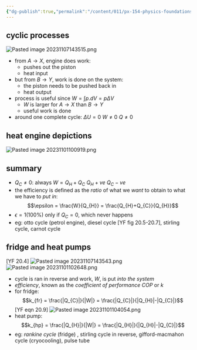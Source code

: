 ```yaml
---
{"dg-publish":true,"permalink":"/content/011/px-154-physics-foundations/px-154-e-the-second-law-of-thermodynamics/px-154-e2-heat-engine-cycles-and-the-p-v-diagram/","noteIcon":"1","created":"2025-08-27T13:14:08.591+01:00","updated":"2024-11-26T23:16:25.000+00:00"}
---
```


## cyclic processes
![Pasted image 20231107143515.png](/img/user/pics/Pasted%20image%2020231107143515.png)
- from $A \to X$, engine does work:
	- pushes out the piston
	- heat input
- but from $B\to Y$, work is done on the system:
	- the piston needs to be pushed back in
	- heat output
- process is useful since $W=\int p.dV = p\Delta V$
	- $W$ is larger for $A\to X$ than $B \to Y$
	- useful work is done
- around one complete cycle:
		$\Delta U =0$
		$W \neq 0$
		$Q \neq 0$
## heat engine depictions
![Pasted image 20231101100919.png](/img/user/pics/Pasted%20image%2020231101100919.png)
## summary
- $Q_{C}\neq 0:$ always
		$W=Q_{H}+Q_{C}$
		 $Q_{H}+ve$
		$Q_{C}-ve$ 
- the efficiency is defined as the *ratio* of what we *want* to obtain to what we have to *put in*: 
$$\epsilon = \frac{W}{Q_{H}} = \frac{Q_{H}+Q_{C}}{Q_{H}}$$
- $\epsilon =1(100\%)$ only if $Q_{C}=0$, which never happens
- eg: otto cycle (petrol engine), diesel cycle [YF fig 20.5-20.7], stirling cycle, carnot cycle
## fridge and heat pumps
[YF 20.4]
![Pasted image 20231107143543.png](/img/user/pics/Pasted%20image%2020231107143543.png)
![Pasted image 20231101102648.png](/img/user/pics/Pasted%20image%2020231101102648.png)
- cycle is ran in reverse and work, $W$, is put *into the system*
- *efficiency*, known as the *coefficient of performance* $COP$ or $k$
- for fridge: 
$$k_{fr} = \frac{|Q_{C}|}{|W|} = \frac{|Q_{C}|}{|Q_{H}|-|Q_{C}|}$$ [YF eqn 20.9] 
![Pasted image 20231101104054.png](/img/user/pics/Pasted%20image%2020231101104054.png)
- heat pump: 
$$k_{hp} = \frac{|Q_{H}|}{|W|} = \frac{|Q_{H}|}{|Q_{H}|-|Q_{C}|}$$
- eg: *rankine cycle* (fridge) , stirling cycle in reverse, gifford-macmahon cycle (cryocooling),  pulse tube
